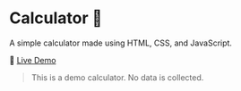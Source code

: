 # Calculator 🧮

A simple calculator made using HTML, CSS, and JavaScript.

🔗 [Live Demo](https://nishu0509.github.io/calculator/)

> This is a demo calculator. No data is collected.
